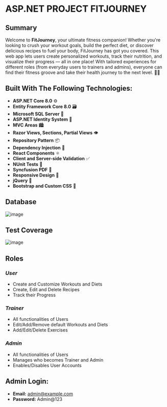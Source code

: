 # ASP.NET PROJECT FITJOURNEY

## Summary

Welcome to **FitJourney**, your ultimate fitness companion! Whether you're looking to crush your workout goals, build the perfect diet, or discover delicious recipes to fuel your body, FitJourney has got you covered. This web app lets users create personalized workouts, track their nutrition, and visualize their progress — all in one place! With tailored experiences for different roles (from everyday users to trainers and admins), everyone can find their fitness groove and take their health journey to the next level. 💪✨

## Built With The Following Technologies:

- **ASP.NET Core 8.0** ⚙️
- **Entity Framework Core 8.0** 🗃️
- **Microsoft SQL Server** 💾
- **ASP.NET Identity System** 🔑
- **MVC Areas** 🏙️
- **Razor Views, Sections, Partial Views** 👁️
- **Repository Pattern** 📦
- **Dependency Injection** 💉
- **React Components** ⚛️
- **Client and Server-side Validation** ✅
- **NUnit Tests** 🧪
- **Syncfusion PDF** 📄
- **Responsive Design** 📱
- **jQuery** 📜
- **Bootstrap and Custom CSS** 🎨

## Database

![image](https://github.com/user-attachments/assets/65ca3d43-da74-4247-b45d-85474618e438)



## Test Coverage

![image](https://github.com/user-attachments/assets/0f4605f3-c994-43c8-99b0-5128908a816d)


## Roles

### *User*
- Create and Customize Workouts and Diets
- Create, Edit and Delete Recipes
- Track their Progress

### *Trainer*
- All functionalities of Users
- Edit/Add/Remove default Workouts and Diets
- Add/Edit/Delete Exercises

### *Admin*
- All functionalities of Users
- Manages who becomes Trainer and Admin
- Enables/Disables User Accounts

## Admin Login:

- **Email:** admin@example.com  
- **Password:** Admin@123

